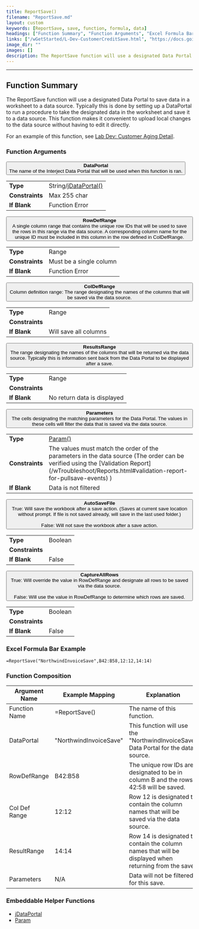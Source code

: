 ```yaml
---
title: ReportSave()
filename: "ReportSave.md"
layout: custom
keywords: [ReportSave, save, function, formula, data]
headings: ["Function Summary", "Function Arguments", "Excel Formula Bar Example", "Function Composition", "Embeddable Helper Functions"]
links: ["/wGetStarted/L-Dev-CustomerCreditSave.html", "https://docs.gointerject.com/wIndex/jDataPortal.html", "https://docs.gointerject.com/wIndex/Param.html", "/wTroubleshoot/Reports.html#validation-report-for-pullsave-events", "/wIndex/jDataPortal.html", "Param.html"]
image_dir: ""
images: []
description: The ReportSave function will use a designated Data Portal to save data in a worksheet to a data source.
---
```

* * *

##  Function Summary

The ReportSave function will use a designated Data Portal to save data in a worksheet to a data source. Typically this is done by setting up a DataPortal to run a procedure to take the designated data in the worksheet and save it to a data source. This function makes it convenient to upload local changes to the data source without having to edit it directly.

For an example of this function, see [Lab Dev: Customer Aging Detail](/wGetStarted/L-Dev-CustomerCreditSave.html).

###  Function Arguments

<button class="collapsible-parameter">**DataPortal**<br>The name of the Interject Data Portal that will be used when this function is ran.</button>
<div markdown="1" class="panel-parameter">
<table>
  <tbody>
    <tr>
		<td class="pph"><b>Type</b></td>
		<td>String/<a href="https://docs.gointerject.com/wIndex/jDataPortal.html">jDataPortal()</a></td>
    </tr>
    <tr>
		<td class="pph"><b>Constraints</b></td>
		<td>Max 255 char</td>
    </tr>
    <tr>
		<td class="pph"><b>If Blank</b></td>
		<td>Function Error</td>
    </tr>
  </tbody>
</table>
</div>

<button class="collapsible-parameter">**RowDefRange**<br>A single column range that contains the unique row IDs that will be used to save the rows in this range via the data source. A corresponding column name for the unique ID must be included in this column in the row defined in ColDefRange.</button>
<div markdown="1" class="panel-parameter">
<table>
  <tbody>
    <tr>
		<td class="pph"><b>Type</b></td>
		<td>Range</td>
    </tr>
    <tr>
		<td class="pph"><b>Constraints</b></td>
		<td>Must be a single column</td>
    </tr>
    <tr>
		<td class="pph"><b>If Blank</b></td>
		<td>Function Error</td>
    </tr>
  </tbody>
</table>
</div>

<button class="collapsible-parameter">**ColDefRange**<br>Column definition range: The range designating the names of the columns that will be saved via the data source.</button>
<div markdown="1" class="panel-parameter">
<table>
  <tbody>
    <tr>
		<td class="pph"><b>Type</b></td>
		<td>Range</td>
    </tr>
    <tr>
		<td class="pph"><b>Constraints</b></td>
		<td></td>
    </tr>
    <tr>
		<td class="pph"><b>If Blank</b></td>
		<td>Will save all columns</td>
    </tr>
  </tbody>
</table>
</div>

<button class="collapsible-parameter">**ResultsRange**<br>The range designating the names of the columns that will be returned via the data source. Typically this is information sent back from the Data Portal to be displayed after a save.</button>
<div markdown="1" class="panel-parameter">
<table>
  <tbody>
    <tr>
		<td class="pph"><b>Type</b></td>
		<td>Range</td>
    </tr>
    <tr>
		<td class="pph"><b>Constraints</b></td>
		<td></td>
    </tr>
    <tr>
		<td class="pph"><b>If Blank</b></td>
		<td>No return data is displayed</td>
    </tr>
  </tbody>
</table>
</div>

<button class="collapsible-parameter">**Parameters**<br>The cells designating the matching parameters for the Data Portal. The values in these cells will filter the data that is saved via the data source.</button>
<div markdown="1" class="panel-parameter">
<table>
  <tbody>
    <tr>
		<td class="pph"><b>Type</b></td>
		<td><a href="https://docs.gointerject.com/wIndex/Param.html">Param()</a></td>
    </tr>
    <tr>
		<td class="pph"><b>Constraints</b></td>
		<td>The values must match the order of the parameters in the data source (The order can be verified using the [Validation Report](/wTroubleshoot/Reports.html#validation-report-for-pullsave-events) )</td>
    </tr>
    <tr>
		<td class="pph"><b>If Blank</b></td>
		<td>Data is not filtered</td>
    </tr>
  </tbody>
</table>
</div>

<button class="collapsible-parameter">**AutoSaveFile**<br>True: Will save the workbook after a save action. (Saves at current save location without prompt. If file is not saved already, will save in the last used folder.)<br><br>False: Will not save the workbook after a save action.</button>
<div markdown="1" class="panel-parameter">
<table>
  <tbody>
    <tr>
		<td class="pph"><b>Type</b></td>
		<td>Boolean</td>
    </tr>
    <tr>
		<td class="pph"><b>Constraints</b></td>
		<td></td>
    </tr>
    <tr>
		<td class="pph"><b>If Blank</b></td>
		<td>False</td>
    </tr>
  </tbody>
</table>
</div>

<button class="collapsible-parameter">**CaptureAllRows**<br>True: Will override the value in RowDefRange and designate all rows to be saved via the data source.<br><br>False: Will use the value in RowDefRange to determine which rows are saved.</button>
<div markdown="1" class="panel-parameter">
<table>
  <tbody>
    <tr>
		<td class="pph"><b>Type</b></td>
		<td>Boolean</td>
    </tr>
    <tr>
		<td class="pph"><b>Constraints</b></td>
		<td></td>
    </tr>
    <tr>
		<td class="pph"><b>If Blank</b></td>
		<td>False</td>
    </tr>
  </tbody>
</table>
</div>

###  Excel Formula Bar Example

```Excel
=ReportSave("NorthwindInvoiceSave",B42:B58,12:12,14:14)
```

###  Function Composition

| Argument Name  |  Example Mapping  |  Explanation   |  
|------|------|------|
|  Function Name  |  =ReportSave()  |  The name of this function.  |  
|  DataPortal  |  "NorthwindInvoiceSave"  |  This function will use the "NorthwindInvoiceSave" Data Portal for the data source.  |  
|  RowDefRange  |  B42:B58  |  The unique row IDs are designated to be in column B and the rows 42:58 will be saved.  |  
|  Col Def Range  |  12:12  |  Row 12 is designated to contain the column names that will be saved via the data source.  |  
|  ResultRange  |  14:14  |  Row 14 is designated to contain the column names that will be displayed when returning from the save.  |  
|  Parameters  |  N/A  |  Data will not be filtered for this save.  |  

###  Embeddable Helper Functions

* [jDataPortal](/wIndex/jDataPortal.html)
* [Param](Param.html)
